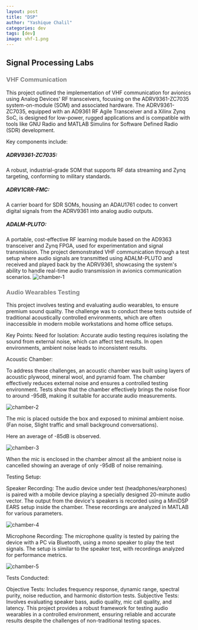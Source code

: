 ```yaml
---
layout: post
title: "DSP"
author: "Yashique Chalil"
categories: dev
tags: [dev]
image: vhf-1.png
---
```


## Signal Processing Labs  
<h3 style="color: gray;">VHF Communication</h3>


This project outlined the implementation of VHF communication for avionics using Analog Devices' RF transceivers, focusing on the ADRV9361-ZC7035 system-on-module (SOM) and associated hardware. The ADRV9361-ZC7035, equipped with an AD9361 RF Agile Transceiver and a Xilinx Zynq SoC, is designed for low-power, rugged applications and is compatible with tools like GNU Radio and MATLAB Simulins for Software Defined Radio (SDR) development.

Key components include:

<h5>ADRV9361-ZC7035:</h5> A robust, industrial-grade SOM that supports RF data streaming and Zynq targeting, conforming to military standards.
<h5>ADRV1CRR-FMC: </h5> A carrier board for SDR SOMs, housing an ADAU1761 codec to convert digital signals from the ADRV9361 into analog audio outputs.
<h5>ADALM-PLUTO: </h5> A portable, cost-effective RF learning module based on the AD9363 transceiver and Zynq FPGA, used for experimentation and signal transmission.
The project demonstrated VHF communication through a test setup where audio signals are transmitted using ADALM-PLUTO and received and played back by the ADRV9361, showcasing the system's ability to handle real-time audio transmission in avionics communication scenarios.

<img src="{{ site.github.url }}/assets/img/chamber-1.jpg" alt="chamber-1">

<h3 style="color: gray;">Audio Wearables Testing </h3>

This project involves testing and evaluating audio wearables, to ensure premium sound quality. The challenge was to conduct these tests outside of traditional acoustically controlled environments, which are often inaccessible in modern mobile workstations and home office setups.

Key Points:
Need for Isolation: Accurate audio testing requires isolating the sound from external noise, which can affect test results. In open environments, ambient noise leads to inconsistent results.

Acoustic Chamber:

To address these challenges, an acoustic chamber was built using layers of acoustic plywood, mineral wool, and pyramid foam.
The chamber effectively reduces external noise and ensures a controlled testing environment.
Tests show that the chamber effectively brings the noise floor to around -95dB, making it suitable for accurate audio measurements.

<img src="{{ site.github.url }}/assets/img/ambient out.gif" alt="chamber-2">  

The mic is placed outside the box and exposed to minimal ambient noise. (Fan noise, Slight
traffic and small background conversations).

Here an average of  -85dB is observed.

<img src="{{ site.github.url }}/assets/img/ambient in.gif" alt="chamber-3">

When the mic is enclosed in the chamber almost all the ambient noise is cancelled showing
an average of only  -95dB of noise remaining.


Testing Setup:

Speaker Recording: The audio device under test (headphones/earphones) is paired with a mobile device playing a specially designed 20-minute audio vector. The output from the device's speakers is recorded using a MiniDSP EARS setup inside the chamber. These recordings are analyzed in MATLAB for various parameters.

<img src="{{ site.github.url }}/assets/img/speakertest.png" alt="chamber-4">

Microphone Recording: The microphone quality is tested by pairing the device with a PC via Bluetooth, using a mono speaker to play the test signals. The setup is similar to the speaker test, with recordings analyzed for performance metrics.

<img src="{{ site.github.url }}/assets/img/mictest.png" alt="chamber-5">

Tests Conducted:

Objective Tests: Includes frequency response, dynamic range, spectral purity, noise reduction, and harmonic distortion tests.
Subjective Tests: Involves evaluating speaker bass, audio quality, mic call quality, and latency.
This project provides a robust framework for testing audio wearables in a controlled environment, ensuring reliable and accurate results despite the challenges of non-traditional testing spaces.






